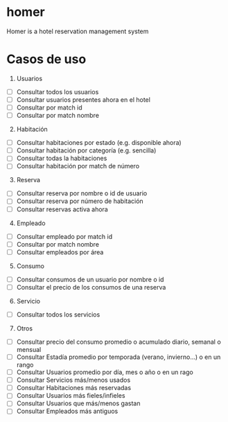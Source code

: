 # homer
Homer is a hotel reservation management system

# Casos de uso
1. Usuarios
- [ ] Consultar todos los usuarios
- [ ] Consultar usuarios presentes ahora en el hotel
- [ ] Consultar por match id
- [ ] Consultar por match nombre

2. Habitación
- [ ] Consultar habitaciones por estado (e.g. disponible ahora)
- [ ] Consultar habitación por categoría (e.g. sencilla)
- [ ] Consultar todas la habitaciones
- [ ] Consultar habitación por match de número

3. Reserva 
- [ ] Consultar reserva por nombre o id de usuario
- [ ] Consultar reserva por número de habitación
- [ ] Consultar reservas activa ahora

4. Empleado
- [ ] Consultar empleado por match id
- [ ] Consultar por match nombre
- [ ] Consultar empleados por área 

5. Consumo
- [ ] Consultar consumos de un usuario por nombre o id
- [ ] Consultar el precio de los consumos de una reserva

6. Servicio
- [ ] Consultar todos los servicios

7. Otros
- [ ] Consultar precio del consumo promedio o acumulado diario, semanal o mensual
- [ ] Consultar Estadía promedio por temporada (verano, invierno...) o en un rango
- [ ] Consultar Usuarios promedio por día, mes o año o en un rago
- [ ] Consultar Servicios más/menos usados
- [ ] Consultar Habitaciones más reservadas
- [ ] Consultar Usuarios más fieles/infieles
- [ ] Consultar Usuarios que más/menos gastan
- [ ] Consultar Empleados más antiguos
